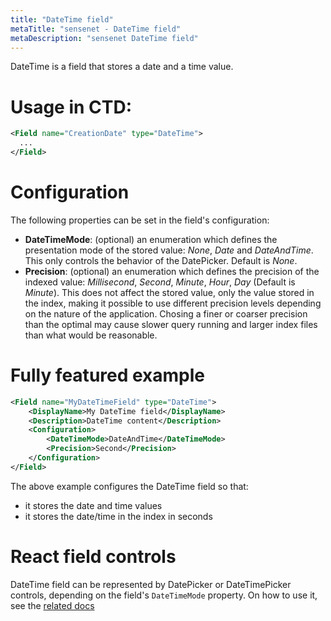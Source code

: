 ```yaml
---
title: "DateTime field"
metaTitle: "sensenet - DateTime field"
metaDescription: "sensenet DateTime field"
---
```


DateTime is a field that stores a date and a time value.

# Usage in CTD:

```xml
<Field name="CreationDate" type="DateTime">
  ...
</Field>
```

# Configuration

The following properties can be set in the field's configuration:

- **DateTimeMode**: (optional) an enumeration which defines the presentation mode of the stored value: *None*, *Date* and *DateAndTime*. This only controls the behavior of the DatePicker. Default is *None*.
- **Precision**: (optional) an enumeration which defines the precision of the indexed value: *Millisecond*, *Second*, *Minute*, *Hour*, *Day* (Default is *Minute*). This does not affect the stored value, only the value stored in the index, making it possible to use different precision levels depending on the nature of the application. Chosing a finer or coarser precision than the optimal may cause slower query running and larger index files than what would be reasonable.

# Fully featured example

```xml
<Field name="MyDateTimeField" type="DateTime">
	<DisplayName>My DateTime field</DisplayName>
	<Description>DateTime content</Description>
	<Configuration>
		<DateTimeMode>DateAndTime</DateTimeMode>
		<Precision>Second</Precision>
	</Configuration>
</Field>
```

The above example configures the DateTime field so that:

- it stores the date and time values
- it stores the date/time in the index in seconds

# React field controls

DateTime field can be represented by DatePicker or DateTimePicker controls, depending on the field's `DateTimeMode` property. On how to use it, see the [related docs](https://sn-react-component-docs.netlify.app/?path=/story/fieldcontrols-datepicker--new-mode)
